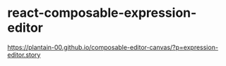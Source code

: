 # react-composable-expression-editor

<https://plantain-00.github.io/composable-editor-canvas/?p=expression-editor.story>

